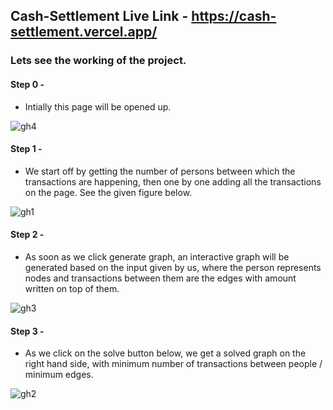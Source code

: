 ## Cash-Settlement Live Link - https://cash-settlement.vercel.app/

### Lets see the working of the project. 

#### Step 0 - 
- Intially this page will be opened up.


![gh4](https://user-images.githubusercontent.com/54285087/210617941-ed5a00a6-62de-41c5-b8f2-d2ac4bd39ded.png)



#### Step 1 - 
- We start off by getting the number of persons between which the transactions are happening, then one by one adding all the transactions on the page. See the given figure below.


![gh1](https://user-images.githubusercontent.com/54285087/210617646-d1789f2a-117f-4719-a913-a6731b1635ea.png)



#### Step 2 - 
- As soon as we click generate graph, an interactive graph will be generated based on the input given by us, where the person represents nodes and transactions between them are the edges with amount written on top of them.


![gh3](https://user-images.githubusercontent.com/54285087/210618559-2c024293-2148-47df-b869-5896633b5a34.png)



#### Step 3 - 
- As we click on the solve button below, we get a solved graph on the right hand side, with minimum number of transactions between people / minimum edges.


![gh2](https://user-images.githubusercontent.com/54285087/210619050-e0909c42-13fc-4d5a-a2b3-d66677efa732.png)


